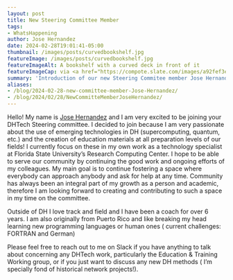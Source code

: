 ```yaml
---
layout: post
title: New Steering Committee Member 
tags:
- WhatsHappening
author: Jose Hernandez
date: 2024-02-28T19:01:41-05:00
thumbnail: /images/posts/curvedbookshelf.jpg
featureImage: /images/posts/curvedbookshelf.jpg
featureImageAlt: A bookshelf with a curved deck in front of it
featureImageCap: via <a href="https://compote.slate.com/images/a92fef3e-c1db-4cbf-93da-dae90c0b9388.jpeg?crop=4395%2C2930%2Cx0%2Cy0&width=1280">Slate</a>
summary: 'Introduction of our new Steering Commitee member Jose Hernandez Perez'
aliases:
- /blog/2024-02-28-new-committee-member-Jose-Hernandez/
- /blog/2024/02/28/NewCommitteMemberJoseHernandez/
---
```



Hello! My name is <a href="https://hernandezj1.github.io/">Jose Hernandez</a> and I am very excited to be joining your DHTech Steering committee. I decided to join because I am very passionate about the use of emerging technologies in DH (supercomputing, quantum, etc.) and the creation of education materials at all preparation levels of our fields! I currently focus on these in my own work as a technology specialist at Florida State University’s Research Computing Center. I hope to be able to serve our community by continuing the good work and ongoing efforts of my colleagues. My main goal is to continue fostering a space where everybody can approach anybody and ask for help at any time. Community has always been an integral part of my growth as a person and academic, therefore I am looking forward to creating and contributing to such a space in my time on the committee.

Outside of DH I love track and field and I have been a coach for over 6 years. I am also originally from Puerto Rico and like breaking my head learning new programming languages or human ones ( current challenges: FORTRAN and German)

Please feel free to reach out to me on Slack if you have anything to talk about concerning any DHTech work, particularly the Education & Training Working group, or if you just want to discuss any new DH methods ( I’m specially fond of historical network projects!).  